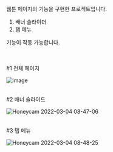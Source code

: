 웹툰 페이지의 기능을 구현한 프로젝트입니다.

1. 배너 슬라이더
2. 탭 메뉴

기능이 작동 가능합니다. 
<br><br><br>

#1 전체 페이지 <br>

![image](https://user-images.githubusercontent.com/76149630/156672571-d963bcba-9d3f-4190-a187-378409ef3e49.png)

<br>
#2 배너 슬라이드 <br>

![Honeycam 2022-03-04 08-47-06](https://user-images.githubusercontent.com/76149630/156672803-42454746-31fa-4f1f-8cc2-7c9d6153b727.gif)

<br>
#3 탭 메뉴 <br>

![Honeycam 2022-03-04 08-48-25](https://user-images.githubusercontent.com/76149630/156672845-7abd7ef4-1e56-4b4e-89d8-7a611ec9e032.gif)
